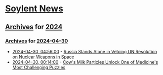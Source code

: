 # [Soylent News](../../../README.md)

## [Archives](../../index.md) for [2024](../index.md)

### [Archives](../../index.md) for [2024-04-30](index.md)

* [2024-04-30, 04:56:00](https://soylentnews.org/article.pl?sid=24/04/28/1339221&from=rss) - [Russia Stands Alone in Vetoing UN Resolution on Nuclear Weapons in Space](https://soylentnews.org/article.pl?sid=24/04/28/1339221&from=rss)
* [2024-04-30, 00:14:00](https://soylentnews.org/article.pl?sid=24/04/28/1357240&from=rss) - [Cow's Milk Particles Unlock One of Medicine's Most Challenging Puzzles](https://soylentnews.org/article.pl?sid=24/04/28/1357240&from=rss)
